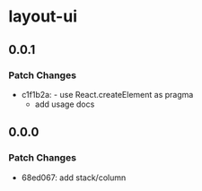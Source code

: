 # layout-ui

## 0.0.1

### Patch Changes

- c1f1b2a: - use React.createElement as pragma
  - add usage docs

## 0.0.0

### Patch Changes

- 68ed067: add stack/column

